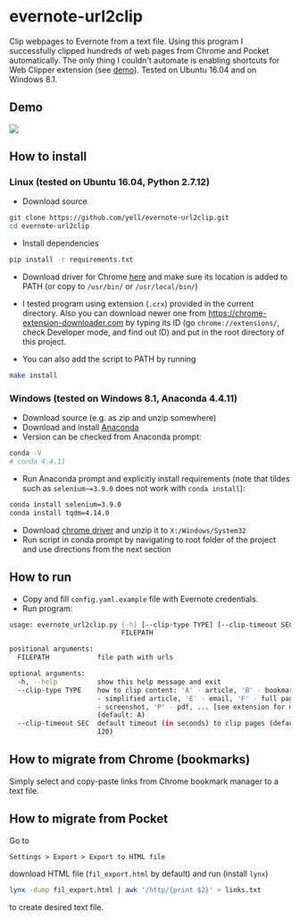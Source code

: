 # evernote-url2clip
Clip webpages to Evernote from a text file. Using this program I successfully clipped hundreds of web pages from Chrome and Pocket automatically. The only thing I couldn't automate is enabling shortcuts for Web Clipper extension (see [demo](#demo)). Tested on Ubuntu 16.04 and on Windows 8.1.

## Demo
![](img/demo.gif)

## How to install
### Linux (tested on Ubuntu 16.04, Python 2.7.12)
* Download source
```bash
git clone https://github.com/yell/evernote-url2clip.git
cd evernote-url2clip
```
* Install dependencies
```bash
pip install -r requirements.txt
```
* Download driver for Chrome [here](https://sites.google.com/a/chromium.org/chromedriver/downloads)
and make sure its location is added to PATH (or copy to `/usr/bin/` or `/usr/local/bin/`)

* I tested program using extension (`.crx`) provided in the current directory. Also you can download newer one from https://chrome-extension-downloader.com by typing its ID (go `chrome://extensions/`, check Developer mode, and find out ID) and put in the root directory of this project.

* You can also add the script to PATH by running
```bash
make install
```

### Windows (tested on Windows 8.1, Anaconda 4.4.11)
* Download source (e.g. as zip and unzip somewhere)
* Download and install [Anaconda](https://www.anaconda.com/download/#windows)
* Version can be checked from Anaconda prompt:
```bash
conda -V
# conda 4.4.11
```
* Run Anaconda prompt and explicitly install requirements (note that tildes such as `selenium~=3.9.0` does not work with `conda install`):
```bash
conda install selenium=3.9.0
conda install tqdm=4.14.0
```
* Download [chrome driver](https://sites.google.com/a/chromium.org/chromedriver/downloads) and unzip it to `X:/Windows/System32`
* Run script in conda prompt by navigating to root folder of the project and use directions from the next section

## How to run
* Copy and fill `config.yaml.example` file with Evernote credentials.
* Run program:
```bash
usage: evernote_url2clip.py [-h] [--clip-type TYPE] [--clip-timeout SEC]
                            FILEPATH

positional arguments:
  FILEPATH            file path with urls

optional arguments:
  -h, --help          show this help message and exit
  --clip-type TYPE    how to clip content: 'A' - article, 'B' - bookmark, 'C'
                      - simplified article, 'E' - email, 'F' - full page, 'M'
                      - screenshot, 'P' - pdf, ... [see extension for more]
                      (default: A)
  --clip-timeout SEC  default timeout (in seconds) to clip pages (default:
                      120)
```

## How to migrate from Chrome (bookmarks)
Simply select and copy-paste links from Chrome bookmark manager to a text file.

## How to migrate from Pocket
Go to
```
Settings > Export > Export to HTML file
```
download HTML file (`fil_export.html` by default) and run (install `lynx`)
```bash
lynx -dump fil_export.html | awk '/http/{print $2}' > links.txt
```
to create desired text file.
